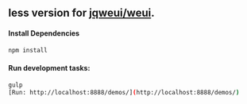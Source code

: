 ## less version for [jqweui/weui](https://github.com/lihongxun945/jquery-weui).

#### Install Dependencies
```bash
npm install
```

#### Run development tasks:
```bash
gulp
[Run: http://localhost:8888/demos/](http://localhost:8888/demos/)
```